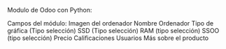 Modulo de Odoo con Python:

Campos del módulo:
Imagen del ordenador
Nombre Ordenador
Tipo de gráfica (Tipo selección)
SSD (Tipo selección)
RAM (tipo selección)
SSOO (tipo selección)
Precio
Calificaciones Usuarios
Más sobre el producto
